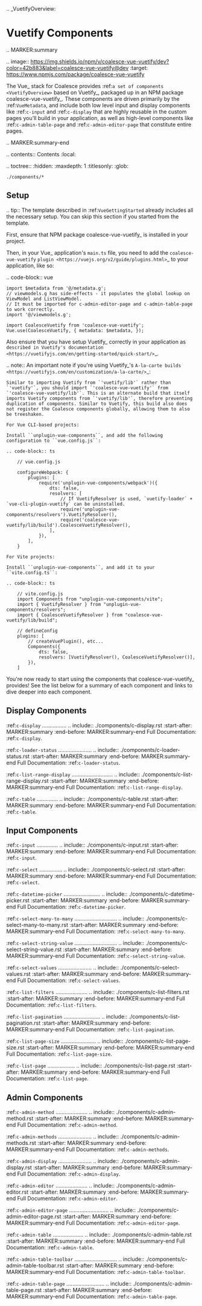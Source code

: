 .. _VuetifyOverview:

Vuetify Components
==================

.. MARKER:summary

.. image:: https://img.shields.io/npm/v/coalesce-vue-vuetify/dev?color=42b883&label=coalesce-vue-vuetify@dev
   :target: https://www.npmjs.com/package/coalesce-vue-vuetify

The Vue_ stack for Coalesce provides :ref:`a set of components <VuetifyOverview>` based on Vuetify_, packaged up in an NPM package coalesce-vue-vuetify_. These components are driven primarily by the :ref:`VueMetadata`, and include both low level input and display components like :ref:`c-input` and :ref:`c-display` that are highly reusable in the custom pages you'll build in your application, as well as high-level components like :ref:`c-admin-table-page` and :ref:`c-admin-editor-page` that constitute entire pages. 

.. MARKER:summary-end

.. contents:: Contents
    :local:

.. toctree::
    :hidden:
    :maxdepth: 1
    :titlesonly:
    :glob:

    ./components/*

Setup
-----

.. tip::
    The template described in :ref:`VueGettingStarted` already includes all the necessary setup. You can skip this section if you started from the template.

First, ensure that NPM package coalesce-vue-vuetify_ is installed in your project.

Then, in your Vue_ application's ``main.ts`` file, you need to add the ``coalesce-vue-vuetify`` `plugin <https://vuejs.org/v2/guide/plugins.html>`_ to your application, like so:

.. code-block:: vue

    import $metadata from '@/metadata.g';
    // viewmodels.g has side-effects - it populates the global lookup on ViewModel and ListViewModel. 
    // It must be imported for c-admin-editor-page and c-admin-table-page to work correctly.
    import '@/viewmodels.g';

    import CoalesceVuetify from 'coalesce-vue-vuetify';
    Vue.use(CoalesceVuetify, { metadata: $metadata, });

Also ensure that you have setup Vuetify_ correctly in your application as `described in Vuetify's documentation <https://vuetifyjs.com/en/getting-started/quick-start/>`_.


.. note::
    An important note if you're using Vuetify_'s `A-la-carte builds <https://vuetifyjs.com/en/customization/a-la-carte/>`_:
 
    Similar to importing Vuetify from `'vuetify/lib'` rather than `'vuetify'`, you should import `'coalesce-vue-vuetify'` from `'coalesce-vue-vuetify/lib'`. This is an alternate build that itself imports Vuetify components from `'vuetify/lib'`, therefore preventing duplication of components. Similar to Vuetify, this build also does not register the Coalesce components globally, allowing them to also be treeshaken.

    For Vue CLI-based projects:

    Install ``unplugin-vue-components``, and add the following configuration to ``vue.config.js``:

    .. code-block:: ts
        
        // vue.config.js

        configureWebpack: {
            plugins: [
                require('unplugin-vue-components/webpack')({
                    dts: false,
                    resolvers: [
                        // If VuetifyResolver is used, `vuetify-loader` + `vue-cli-plugin-vuetify` can be uninstalled.
                        require('unplugin-vue-components/resolvers').VuetifyResolver(),
                        require('coalesce-vue-vuetify/lib/build').CoalesceVuetifyResolver(),
                    ],
                }),
            ],
        }

    For Vite projects:

    Install ``unplugin-vue-components``, and add it to your ``vite.config.ts``:

    .. code-block:: ts

        // vite.config.js
        import Components from "unplugin-vue-components/vite";
        import { VuetifyResolver } from "unplugin-vue-components/resolvers";
        import { CoalesceVuetifyResolver } from "coalesce-vue-vuetify/lib/build";

        // defineConfig
        plugins: [
            // createVuePlugin(), etc...
            Components({
                dts: false,
                resolvers: [VuetifyResolver(), CoalesceVuetifyResolver()],
            }),
        ]


You're now ready to start using the components that coalesce-vue-vuetify_ provides! See the list below for a summary of each component and links to dive deeper into each component.

Display Components
------------------

:ref:`c-display`
................
    .. include:: ./components/c-display.rst
        :start-after: MARKER:summary
        :end-before: MARKER:summary-end
    Full Documentation: :ref:`c-display`.

:ref:`c-loader-status`
......................
    .. include:: ./components/c-loader-status.rst
        :start-after: MARKER:summary
        :end-before: MARKER:summary-end
    Full Documentation: :ref:`c-loader-status`.


:ref:`c-list-range-display`
...........................
    .. include:: ./components/c-list-range-display.rst
        :start-after: MARKER:summary
        :end-before: MARKER:summary-end
    Full Documentation: :ref:`c-list-range-display`.

:ref:`c-table`
..............
    .. include:: ./components/c-table.rst
        :start-after: MARKER:summary
        :end-before: MARKER:summary-end
    Full Documentation: :ref:`c-table`. 


Input Components
----------------


:ref:`c-input`
..............
    .. include:: ./components/c-input.rst
        :start-after: MARKER:summary
        :end-before: MARKER:summary-end
    Full Documentation: :ref:`c-input`.

:ref:`c-select`
...............
    .. include:: ./components/c-select.rst
        :start-after: MARKER:summary
        :end-before: MARKER:summary-end
    Full Documentation: :ref:`c-select`.

:ref:`c-datetime-picker`
........................
    .. include:: ./components/c-datetime-picker.rst
        :start-after: MARKER:summary
        :end-before: MARKER:summary-end
    Full Documentation: :ref:`c-datetime-picker`.

:ref:`c-select-many-to-many`
............................
    .. include:: ./components/c-select-many-to-many.rst
        :start-after: MARKER:summary
        :end-before: MARKER:summary-end
    Full Documentation: :ref:`c-select-many-to-many`.

:ref:`c-select-string-value`
............................
    .. include:: ./components/c-select-string-value.rst
        :start-after: MARKER:summary
        :end-before: MARKER:summary-end
    Full Documentation: :ref:`c-select-string-value`.

:ref:`c-select-values`
......................
    .. include:: ./components/c-select-values.rst
        :start-after: MARKER:summary
        :end-before: MARKER:summary-end
    Full Documentation: :ref:`c-select-values`.

:ref:`c-list-filters`
.....................
    .. include:: ./components/c-list-filters.rst
        :start-after: MARKER:summary
        :end-before: MARKER:summary-end
    Full Documentation: :ref:`c-list-filters`.

:ref:`c-list-pagination`
........................
    .. include:: ./components/c-list-pagination.rst
        :start-after: MARKER:summary
        :end-before: MARKER:summary-end
    Full Documentation: :ref:`c-list-pagination`.

:ref:`c-list-page-size`
.......................
    .. include:: ./components/c-list-page-size.rst
        :start-after: MARKER:summary
        :end-before: MARKER:summary-end
    Full Documentation: :ref:`c-list-page-size`.

:ref:`c-list-page`
..................
    .. include:: ./components/c-list-page.rst
        :start-after: MARKER:summary
        :end-before: MARKER:summary-end
    Full Documentation: :ref:`c-list-page`.

Admin Components
----------------


:ref:`c-admin-method`
.....................
    .. include:: ./components/c-admin-method.rst
        :start-after: MARKER:summary
        :end-before: MARKER:summary-end
    Full Documentation: :ref:`c-admin-method`.

:ref:`c-admin-methods`
......................
    .. include:: ./components/c-admin-methods.rst
        :start-after: MARKER:summary
        :end-before: MARKER:summary-end
    Full Documentation: :ref:`c-admin-methods`.

:ref:`c-admin-display`
......................
    .. include:: ./components/c-admin-display.rst
        :start-after: MARKER:summary
        :end-before: MARKER:summary-end
    Full Documentation: :ref:`c-admin-display`.

:ref:`c-admin-editor`
.....................
    .. include:: ./components/c-admin-editor.rst
        :start-after: MARKER:summary
        :end-before: MARKER:summary-end
    Full Documentation: :ref:`c-admin-editor`.

:ref:`c-admin-editor-page`
..........................
    .. include:: ./components/c-admin-editor-page.rst
        :start-after: MARKER:summary
        :end-before: MARKER:summary-end
    Full Documentation: :ref:`c-admin-editor-page`.

:ref:`c-admin-table`
....................
    .. include:: ./components/c-admin-table.rst
        :start-after: MARKER:summary
        :end-before: MARKER:summary-end
    Full Documentation: :ref:`c-admin-table`.

:ref:`c-admin-table-toolbar`
............................
    .. include:: ./components/c-admin-table-toolbar.rst
        :start-after: MARKER:summary
        :end-before: MARKER:summary-end
    Full Documentation: :ref:`c-admin-table-toolbar`.

:ref:`c-admin-table-page`
.........................
    .. include:: ./components/c-admin-table-page.rst
        :start-after: MARKER:summary
        :end-before: MARKER:summary-end
    Full Documentation: :ref:`c-admin-table-page`.
